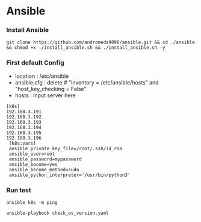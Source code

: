 # Ansible

### Install Ansible

```
git clone https://github.com/andromeda9096/ansible.git && cd ./ansible && chmod +x ./install_ansible.sh && ./install_ansible.sh -y 
```

### First default Config

- location : /etc/ansible
- ansible.cfg : delete #  "inventory      = /etc/ansible/hosts" and "host_key_checking = False"
- hosts : input server here
```
[k8s]
192.168.3.191
192.168.3.192
192.168.3.193
192.168.3.194
192.168.3.195
192.168.3.196
 [k8s:vars]
 ansible_private_key_file=/root/.ssh/id_rsa
 ansible_user=root
 ansible_password=mypassword
 ansible_become=yes
 ansible_become_method=sudo
 ansible_python_interpreter='/usr/bin/python3'
```

### Run test

```
ansible k8s -m ping
```

```
ansible-playbook check_os_version.yaml
```

